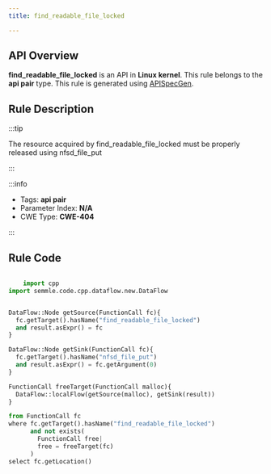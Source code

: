 ```yaml
---
title: find_readable_file_locked

---
```



## API Overview
**find_readable_file_locked** is an API in **Linux kernel**. This rule belongs to the **api pair** type. This rule is generated using [APISpecGen](../../tools/APISpecGen).
## Rule Description

:::tip

The resource acquired by find_readable_file_locked must be properly released using nfsd_file_put

:::

:::info

- Tags: **api pair**
- Parameter Index: **N/A**
- CWE Type: **CWE-404**

:::

## Rule Code
```python

    import cpp
import semmle.code.cpp.dataflow.new.DataFlow


DataFlow::Node getSource(FunctionCall fc){
  fc.getTarget().hasName("find_readable_file_locked")
  and result.asExpr() = fc
}

DataFlow::Node getSink(FunctionCall fc){
  fc.getTarget().hasName("nfsd_file_put")
  and result.asExpr() = fc.getArgument(0)
}

FunctionCall freeTarget(FunctionCall malloc){
  DataFlow::localFlow(getSource(malloc), getSink(result))
}

from FunctionCall fc
where fc.getTarget().hasName("find_readable_file_locked")
      and not exists(
        FunctionCall free| 
        free = freeTarget(fc)
      )
select fc.getLocation()

    
```